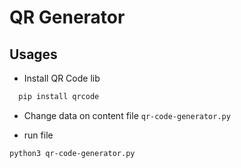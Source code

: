 # QR Generator

## Usages

- Install QR Code lib

```sh
  pip install qrcode   
```

- Change data on content file ```qr-code-generator.py```

- run file

```sh
python3 qr-code-generator.py
```
